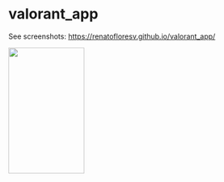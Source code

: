 # valorant_app

See screenshots:
https://renatofloresv.github.io/valorant_app/

<img src="https://user-images.githubusercontent.com/68215023/177451805-0de91b21-cce0-4338-a61b-48e353f921ae.jpg" style=" width:150px ; height:250px " />

